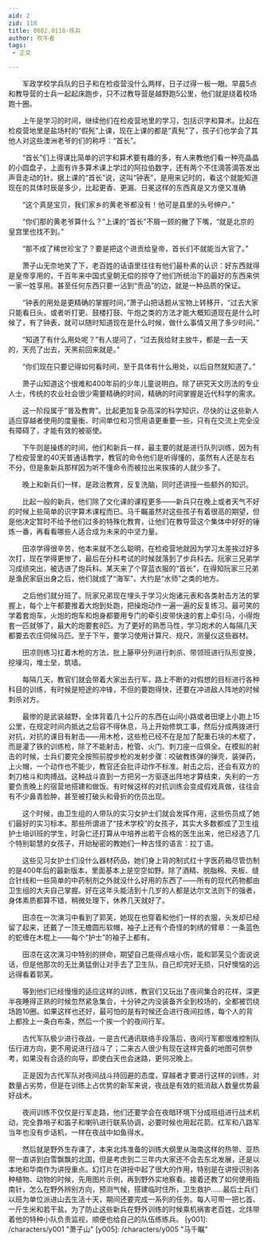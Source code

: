 ```yaml
---
aid: 2
zid: 118
title: 0002.0118-练兵
author: 吹牛者
tags: 
 - 正文

---
```




　　军政学校学兵队的日子和在检疫营没什么两样，日子过得一板一眼。早晨5点和教导营的士兵一起起床跑步，只不过教导营是越野跑5公里，他们就是绕着校场跑十圈。

　　上午是学习的时间，继续他们在检疫营地里的学习，包括识字和算术。比起在检疫营地里是盐场村的“假髡”上课，现在上课的都是“真髡”了，孩子们也学会了其他人对这些澳洲老爷的们的称呼：“首长”。

　　“首长”们上得课比简单的识字和算术要有趣的多，有人来教他们看一种亮晶晶的小圆盘子，上面有许多算术课上学过的阿拉伯数字，还有两个不住滴答滴答发出声音走动的针。据上课的“首长”说，这叫“钟表”，是用来记时的，看这个就能知道现在的具体时辰是多少，比起更香、更漏、日冕这样的东西真是又方便又准确

　　“这个真是宝贝，我们家乡的黄老爷都没有！他可是县里的头号绅户。”

　　“你们那的黄老爷算什么？”上课的“首长”不屑一顾的撇了下嘴，“就是北京的皇宫里也找不到。”

　　“那不成了稀世珍宝了？要是把这个进贡给皇帝，首长们不就能当大官了。”

　　萧子山无奈地笑了下，老百姓的话语里往往有他们最朴素的认识：好东西就得是皇帝享用的，千百年来中国式皇朝无偿的掠夺了他们所统治下的最好的东西来供一家一姓享用。甚至任何东西只要一沾到“贡品”的边，就是一种品质的保证。

　　“钟表的用处是更精确的掌握时间，”萧子山把话题从宝物上转移开，“过去大家只能看日头，或者听打更、鼓楼打鼓、午炮之类的方法才能大概知道现在是什么时候了，有了钟表，就可以随时知道现在是什么时候，做什么事情又用了多少时间。”

　　“知道了有什么用处呢？”有人提问了，“过去我给财主放牛，都是一去一天的，天亮了出去，天黑前回来就是。”

　　“你们现在只要记得如何看时间，至于具体有什么用处，以后自然就知道了。”

　　萧子山知道这个很难和400年前的少年儿童说明白。除了研究天文历法的专业人士，传统的农业社会很少需要精确的时间，精确的时间掌握是近代科学的需求。

　　这一阶段属于“普及教育”。比起更加复杂高深的科学知识，尽快的让这些新人适应穿越者使用的度量衡、时间单位和习惯用语更重要一些，只有在交流上完全没有障碍了，才能有效的被驱使。

　　下午则是操练的时间，他们和新兵一样，最主要的就是进行队列训练，因为有了检疫营里的40天普通话教学，教官的命令他们是听得懂的，虽然有人还是左右不分，但是象新兵那样因为听不懂命令而被拉出来挨揍的人就少多了。

　　晚上和新兵们一样，是政治教育，反复洗脑，同时还讲授一些额外的知识。

　　比起一般的新兵，他们除了文化课的课程更多——新兵只在晚上或者天气不好的时候上些简单的识字算术课程而已。马千瞩虽然对这些孩子有着很高的期望，但是他决定暂时不给予他们过多的特殊化教育，让他们在教导营这个集体中好好的锤炼一番，再看看哪些人适合成为未来的中坚力量。

　　田凉学得很辛苦，他本来就不怎么聪明，在检疫营地就因为学习太差挨过好多次打，现在学得更惨了，最后在分科考试的时候就落到了步兵科去。阮家三兄弟学习成绩突出，被选进了炮兵科。某天来了个穿蓝衣服的“首长”，在得知阮家三兄弟是渔民家庭出身之后，他们就成了“海军”，大约是“水师”之类的地方。

　　之后他们就分班了。阮家兄弟现在埋头于学习火炮诸元表和各类射击方法的掌握上，每个上午都要推着大炮到处跑，把操炮动作一遍一遍的反复练习。最可笑的学着套炮车，火炮的炮车和炮身都要用专门的牵引皮带快速的套上牵引马，小得炮套一匹就够了，最大的炮要套8匹。为了更好的熟悉马性，学习炮术的人每隔几天都要去农庄伺候马匹。至于下午，要学习使用计算尺、规尺，测量仪这些器材。

　　田凉则练习扛着木枪的方法，批上藤甲分列进行刺杀、带领班进行队形变换，挖壕沟，堆土垒，筑墙。

　　每隔几天，教官们就会带着大家出去行军，路上不断的对假想的目标进行各种科目的训练，有时候是短途的冲锋，不但的要跑得快，还要在冲进敌人阵地的时候刺杀对方。

　　最惨的是武装越野，全体背着几十公斤的东西在山间小路或者田埂上小跑上15公里，在规定时间内抵达之后容不得休息，马上开始修筑工事，然后分成两拨进行对抗，对抗的课目有射击——用木枪，这些枪已经不在是加了配重石块的木棍了，而是灌了铁的训练枪，除了不能射击，枪管、火门、刺刀座一应俱全。在模拟的射击的时候，士兵们要完全按照前膛步枪的发射步骤：咬破教练弹的弹壳，装弹药，上火帽，一个动作也不能少，教官还会批评动作不标准。射击之后，还会有双方的刺刀格斗和肉搏战。这种战斗直到一方把另一方驱逐出阵地才算结束，失利的一方要负责晚上的宿营地搭建和做饭。有时候这样的对抗训练会变成假戏真做，往往会有不少鼻青脸肿，甚至被打破头和骨折的伤员出现。

　　这个时候，由卫生组的人带队的实习女护士们就会发挥作用，这些伤员成了她们最好的实习标本。那些所谓进了“技术学校”的女孩子，其实大多数都成了卫生组护士培训班的学生，时袅仁还打算从中培养出若干合格的医生出来，他已经选了几个特别聪慧的女孩子，开始秘密的教她们一种古怪的语言：拉丁语。

　　这些见习女护士们没什么器材药品，她们身上背的制式红十字医药箱尽管仿制的是400年后的最新版本，里面基本上是空空如野。除了酒精、脱脂棉、夹板、缝合针线和一些简单的中药制剂之外就没什么好用的东西了——所有的现代药物都由卫生组的大夫自己掌握。好在这年头能活到十几岁的人都是达尔文法则下的强者，身体素质都算不错，稍微处理下，休养几天就好了。

　　田凉在一次演习中看到了郭芙，她现在也穿着和他们一样的衣服，头发却已经留了起来，还戴了一顶无檐圆形软帽，袖子上还有个奇怪的刺绣的臂章：一条蓝色的蛇缠在木棍上——每个“护士”的袖子上都有。

　　田凉在这次演习中特别的拼命，期望自己能得点啥小伤，能和郭芙见个面说说话，但是他那次的无比勇猛倒让对手去了卫生队，自己却完好无损，只好懊恼的远远得看着郭芙。

　　等到他们已经慢慢的适应这样的训练，教官们又玩出了夜间集合的花样，深更半夜睡得正熟的时候忽然紧急集合，十分钟之内没装备齐全到校场的，全都被罚绕场跑10圈。如果这样也还好，最可怕的是有时候还会进行夜间拉练，每个人的背上都拴上一条白布条，然后一个挨一个的夜间行军。

　　古代军队极少进行夜战，一是古代通讯联络手段落后，夜间行军都很难控制队伍行进方向，更不用说进行战斗了；二来古人很少有现在这样完备的地图可供参考，如果没有合适的向导，即使白天也会迷路，更何况晚上。

　　正是因为古代军队对夜间战斗持回避的态度，穿越者才要进行这样的训练，对数量占劣势，但是在训练上占优势的新军来说，夜战是有效的抵消敌人数量优势最好战术。

　　夜间训练不仅仅是行军走路，他们还要学会在夜暗环境下分成班组进行战术机动，完全靠哨子和笛子和喇叭进行联系协调，必要时候也用起花箭。红军和八路军当年也没有步话机，一样在夜战中如鱼得水。

　　然后就是野外生存课了，本来北炜准备的训练大纲里从海南这样的热带、亚热带一直讲到白雪飘飘的北国，但是考虑到二三年内大家还不会去东北发展，还是以本地和华南作为讲授重点。幻灯片在讲授中起了很大的作用，特别是在讲授识别各种植物、动物的时候，先用图片示例，再到野外实地察看。接着还教了如何使用指南针，怎么在野外辨别方向，预测气候，搭建临时住所，卫生救护……最后士兵们以班为单位派进山去生活十天，期间还要完成一系列的任务。每人可带一把匕首、一斤生米和若干盐。为了防止这些新兵在野外训练的时候乘机祸害老百姓，北炜带着他的特种小队负责监视，顺便也给自己的队伍练练兵。
[y001]: /characters/y001 "萧子山"
[y005]: /characters/y005 "马千瞩"


